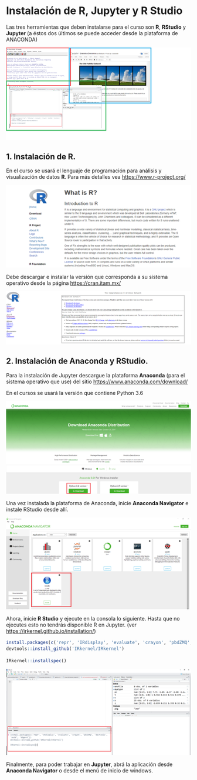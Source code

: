 
# Instalación de R, Jupyter y R Studio

Las tres herramientas que deben instalarse para el curso son **R**, **RStudio** y **Jupyter** (a éstos  dos últimos se puede acceder desde la plataforma de ANACONDA)

![r_rstudio_jupyter](figs/00_r-jupyter-rstudio.PNG)

## 1. Instalación de R. 

En el curso se usará el lenguaje de programación para análisis y visualización de datos **R**. Para más detalles vea https://www.r-project.org/

![pagina_r](figs/03_pagina-r.PNG)

Debe descargar e instalar la versión que corresponda a su sistema operativo desde la página https://cran.itam.mx/

![instalacion_r](figs/04_instalacion-r.PNG)

## 2. Instalación de Anaconda y RStudio. 

Para la instalación de Jupyter descargue la plataforma **Anaconda** (para el sistema operativo que use) del sitio https://www.anaconda.com/download/

En el cursos se usará la versión que contiene Python 3.6

![web_anaconda](figs/01_sitio-anaconda.PNG)

Una vez instalada la plataforma de Anaconda, inicie **Anaconda Navigator** e instale RStudio desde allí.

![navigator_anaconda](figs/02_anaconda-navigator.PNG)

Ahora, inicie **R Studio** y ejecute en la consola lo siguiente. Hasta que no ejecutes esto no tendrás disponible R en Jupyter. (ver https://irkernel.github.io/installation/)


```R
install.packages(c('repr', 'IRdisplay', 'evaluate', 'crayon', 'pbdZMQ', 'devtools', 'uuid', 'digest'))
devtools::install_github('IRkernel/IRkernel')

IRkernel::installspec()
```

![kernel_r](figs/05_instalacion-kernelr.PNG)

Finalmente, para poder trabajar en **Jupyter**, abrá la aplicación desde **Anaconda Navigator** o desde el menú de inicio de windows.
